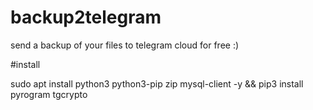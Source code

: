 # backup2telegram
send a backup of your files to telegram cloud for free :)


#install


sudo apt install python3 python3-pip zip mysql-client -y && pip3 install pyrogram tgcrypto
